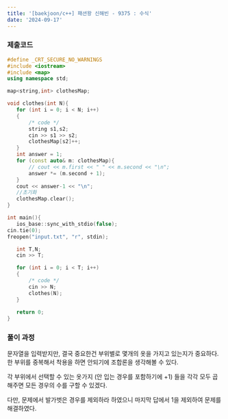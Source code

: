 ```yaml
---
title: '[baekjoon/c++] 패션왕 신해빈 - 9375 : 수식'
date: '2024-09-17'
---
```

### 제출코드
```cpp
#define _CRT_SECURE_NO_WARNINGS
#include <iostream>
#include <map>
using namespace std;

map<string,int> clothesMap;

void clothes(int N){
   for (int i = 0; i < N; i++)
   {
       /* code */
       string s1,s2;    
       cin >> s1 >> s2;
       clothesMap[s2]++;
   }
   int answer = 1;
   for (const auto& m: clothesMap){
       // cout << m.first << " " << m.second << "\n";
       answer *= (m.second + 1);
   }
   cout << answer-1 << "\n";
   //초기화
   clothesMap.clear();
}

int main(){
   ios_base::sync_with_stdio(false);
cin.tie(0);
freopen("input.txt", "r", stdin);

   int T,N;
   cin >> T;

   for (int i = 0; i < T; i++)
   {
       /* code */
       cin >> N;
       clothes(N);
   }
   
   return 0;
}
```

### 풀이 과정
문자열을 입력받지만, 결국 중요한건 부위별로 몇개의 옷을 가지고 있는지가 중요하다. 한 부위를 중복해서 착용을 하면 안되기에 조합론을 생각해볼 수 있다.

각 부위에서 선택할 수 있는 옷가지 (안 입는 경우를 포함하기에 +1) 들을 각각 모두 곱해주면 모든 경우의 수를 구할 수 있겠다.

다만, 문제에서 발가벗은 경우를 제외하라 하였으니 마지막 답에서 1을 제외하여 문제를 해결하였다.
